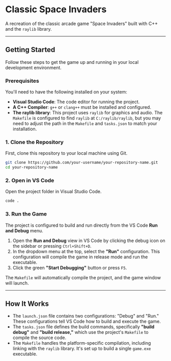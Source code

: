 # Classic Space Invaders

A recreation of the classic arcade game "Space Invaders" built with C++ and the `raylib` library.

---

## Getting Started

Follow these steps to get the game up and running in your local development environment.

### Prerequisites

You'll need to have the following installed on your system:

- **Visual Studio Code**: The code editor for running the project.
- **A C++ Compiler**: `g++` or `clang++` must be installed and configured.
- **The raylib library**: This project uses `raylib` for graphics and audio. The `Makefile` is configured to find `raylib` at `C:/raylib/raylib`, but you may need to adjust the path in the `Makefile` and `tasks.json` to match your installation.

### 1\. Clone the Repository

First, clone this repository to your local machine using Git.

```bash
git clone https://github.com/your-username/your-repository-name.git
cd your-repository-name
```

### 2\. Open in VS Code

Open the project folder in Visual Studio Code.

```bash
code .
```

### 3\. Run the Game

The project is configured to build and run directly from the VS Code **Run and Debug** menu.

1.  Open the **Run and Debug** view in VS Code by clicking the debug icon on the sidebar or pressing `Ctrl+Shift+D`.
2.  In the dropdown menu at the top, select the **"Run"** configuration. This configuration will compile the game in release mode and run the executable.
3.  Click the green **"Start Debugging"** button or press `F5`.

The `Makefile` will automatically compile the project, and the game window will launch.

---

## How It Works

- The `launch.json` file contains two configurations: "Debug" and "Run." These configurations tell VS Code how to build and execute the game.
- The `tasks.json` file defines the build commands, specifically **"build debug"** and **"build release,"** which use the project's `Makefile` to compile the source code.
- The `Makefile` handles the platform-specific compilation, including linking with the `raylib` library. It's set up to build a single `game.exe` executable.
